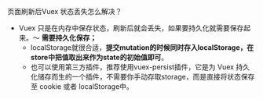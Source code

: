 页面刷新后Vuex 状态丢失怎么解决？
- Vuex 只是在内存中保存状态，刷新后就会丢失，如果要持久化就需要保存起来。～ **需要持久化保存；**
    - localStorage就很合适，**提交mutation的时候同时存入localStorage，在store中把值取出来作为state的初始值即可**。
    - 也可以使用第三方插件，推荐使用vuex-persist插件，它是为 Vuex 持久化储存而生的一个插件，不需要你手动存取storage，而是直接将状态保存至 cookie 或者 localStorage中。
